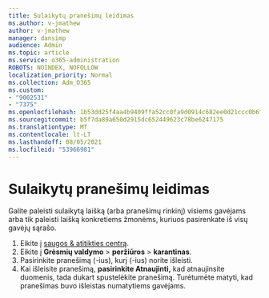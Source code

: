 ```yaml
---
title: Sulaikytų pranešimų leidimas
ms.author: v-jmathew
author: v-jmathew
manager: dansimp
audience: Admin
ms.topic: article
ms.service: o365-administration
ROBOTS: NOINDEX, NOFOLLOW
localization_priority: Normal
ms.collection: Adm_O365
ms.custom:
- "9002531"
- "7375"
ms.openlocfilehash: 1b53dd25f4aa4b9409ffa52cc0fa9d0914c682ee0d21ccc0b6f0b484a3186626
ms.sourcegitcommit: b5f7da89a650d2915dc652449623c78be6247175
ms.translationtype: MT
ms.contentlocale: lt-LT
ms.lasthandoff: 08/05/2021
ms.locfileid: "53966981"
---
```

# <a name="release-quarantined-messages"></a>Sulaikytų pranešimų leidimas

Galite paleisti sulaikytą laišką (arba pranešimų rinkinį) visiems gavėjams arba tik paleisti laišką konkretiems žmonėms, kuriuos pasirenkate iš visų gavėjų sąrašo.

1. Eikite į [saugos & atitikties centrą](https://go.microsoft.com/fwlink/p/?linkid=2077143).
2. Eikite į **Grėsmių valdymo**  >  **peržiūros**  >  **karantinas**.
3. Pasirinkite pranešimą (-ius), kurį (-ius) norite išleisti.
4. Kai išleisite pranešimą, **pasirinkite Atnaujinti,** kad atnaujinsite duomenis, tada dukart spustelėkite pranešimą. Turėtumėte matyti, kad pranešimas buvo išleistas numatytiems gavėjams.

